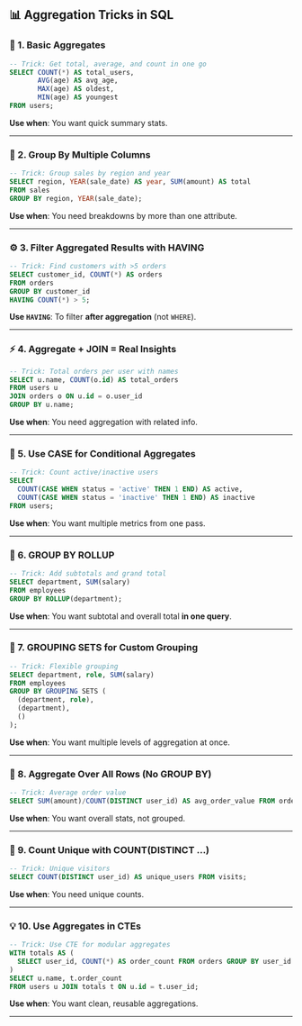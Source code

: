 ## 📊 **Aggregation Tricks in SQL**

### 🧠 1. **Basic Aggregates**

```sql
-- Trick: Get total, average, and count in one go
SELECT COUNT(*) AS total_users,
       AVG(age) AS avg_age,
       MAX(age) AS oldest,
       MIN(age) AS youngest
FROM users;
```

**Use when**: You want quick summary stats.

---

### 🎯 2. **Group By Multiple Columns**

```sql
-- Trick: Group sales by region and year
SELECT region, YEAR(sale_date) AS year, SUM(amount) AS total
FROM sales
GROUP BY region, YEAR(sale_date);
```

**Use when**: You need breakdowns by more than one attribute.

---

### ⚙️ 3. **Filter Aggregated Results with HAVING**

```sql
-- Trick: Find customers with >5 orders
SELECT customer_id, COUNT(*) AS orders
FROM orders
GROUP BY customer_id
HAVING COUNT(*) > 5;
```

**Use `HAVING`**: To filter **after aggregation** (not `WHERE`).

---

### ⚡ 4. **Aggregate + JOIN = Real Insights**

```sql
-- Trick: Total orders per user with names
SELECT u.name, COUNT(o.id) AS total_orders
FROM users u
JOIN orders o ON u.id = o.user_id
GROUP BY u.name;
```

**Use when**: You need aggregation with related info.

---

### 🧮 5. **Use CASE for Conditional Aggregates**

```sql
-- Trick: Count active/inactive users
SELECT 
  COUNT(CASE WHEN status = 'active' THEN 1 END) AS active,
  COUNT(CASE WHEN status = 'inactive' THEN 1 END) AS inactive
FROM users;
```

**Use when**: You want multiple metrics from one pass.

---

### 🧩 6. **GROUP BY ROLLUP**

```sql
-- Trick: Add subtotals and grand total
SELECT department, SUM(salary) 
FROM employees
GROUP BY ROLLUP(department);
```

**Use when**: You want subtotal and overall total **in one query**.

---

### 🔄 7. **GROUPING SETS for Custom Grouping**

```sql
-- Trick: Flexible grouping
SELECT department, role, SUM(salary)
FROM employees
GROUP BY GROUPING SETS (
  (department, role),
  (department),
  ()
);
```

**Use when**: You want multiple levels of aggregation at once.

---

### 🧭 8. **Aggregate Over All Rows (No GROUP BY)**

```sql
-- Trick: Average order value
SELECT SUM(amount)/COUNT(DISTINCT user_id) AS avg_order_value FROM orders;
```

**Use when**: You want overall stats, not grouped.

---

### 🧲 9. **Count Unique with COUNT(DISTINCT ...)**

```sql
-- Trick: Unique visitors
SELECT COUNT(DISTINCT user_id) AS unique_users FROM visits;
```

**Use when**: You need unique counts.

---

### 💡 10. **Use Aggregates in CTEs**

```sql
-- Trick: Use CTE for modular aggregates
WITH totals AS (
  SELECT user_id, COUNT(*) AS order_count FROM orders GROUP BY user_id
)
SELECT u.name, t.order_count
FROM users u JOIN totals t ON u.id = t.user_id;
```

**Use when**: You want clean, reusable aggregations.

---
